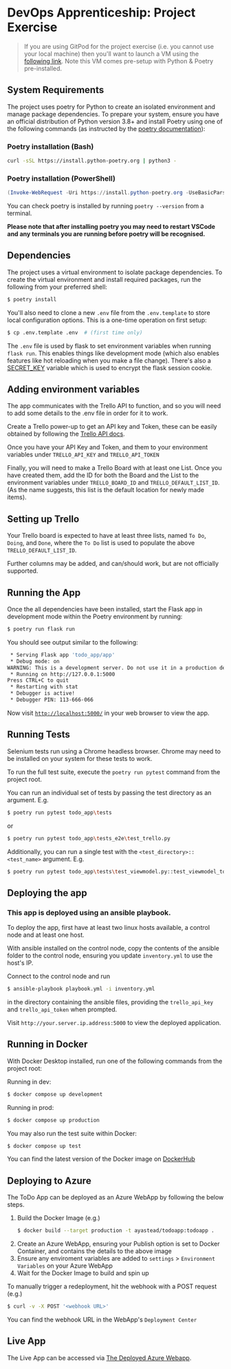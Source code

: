 # DevOps Apprenticeship: Project Exercise

> If you are using GitPod for the project exercise (i.e. you cannot use your local machine) then you'll want to launch a VM using the [following link](https://gitpod.io/#https://github.com/CorndelWithSoftwire/DevOps-Course-Starter). Note this VM comes pre-setup with Python & Poetry pre-installed.

## System Requirements

The project uses poetry for Python to create an isolated environment and manage package dependencies. To prepare your system, ensure you have an official distribution of Python version 3.8+ and install Poetry using one of the following commands (as instructed by the [poetry documentation](https://python-poetry.org/docs/#system-requirements)):

### Poetry installation (Bash)

```bash
curl -sSL https://install.python-poetry.org | python3 -
```

### Poetry installation (PowerShell)

```powershell
(Invoke-WebRequest -Uri https://install.python-poetry.org -UseBasicParsing).Content | py -
```

You can check poetry is installed by running `poetry --version` from a terminal.

**Please note that after installing poetry you may need to restart VSCode and any terminals you are running before poetry will be recognised.**

## Dependencies

The project uses a virtual environment to isolate package dependencies. To create the virtual environment and install required packages, run the following from your preferred shell:

```bash
$ poetry install
```

You'll also need to clone a new `.env` file from the `.env.template` to store local configuration options. This is a one-time operation on first setup:

```bash
$ cp .env.template .env  # (first time only)
```

The `.env` file is used by flask to set environment variables when running `flask run`. This enables things like development mode (which also enables features like hot reloading when you make a file change). There's also a [SECRET_KEY](https://flask.palletsprojects.com/en/2.3.x/config/#SECRET_KEY) variable which is used to encrypt the flask session cookie.

## Adding environment variables

The app communicates with the Trello API to function, and so you will need to add some details to the .env file in order for it to work.

Create a Trello power-up to get an API key and Token, these can be easily obtained by following the [Trello API docs](https://developer.atlassian.com/cloud/trello/guides/rest-api/api-introduction/#managing-your-api-key).

Once you have your API Key and Token, and them to your environment variables under `TRELLO_API_KEY` and `TRELLO_API_TOKEN`

Finally, you will need to make a Trello Board with at least one List. Once you have created them, add the ID for both the Board and the List to the environment variables under `TRELLO_BOARD_ID` and `TRELLO_DEFAULT_LIST_ID`.
(As the name suggests, this list is the default location for newly made items).

## Setting up Trello

Your Trello board is expected to have at least three lists, named `To Do`, `Doing`, and `Done`, where the `To Do` list is used to populate the above `TRELLO_DEFAULT_LIST_ID`.

Further columns may be added, and can/should work, but are not officially supported.

## Running the App

Once the all dependencies have been installed, start the Flask app in development mode within the Poetry environment by running:
```bash
$ poetry run flask run
```

You should see output similar to the following:
```bash
 * Serving Flask app 'todo_app/app'
 * Debug mode: on
WARNING: This is a development server. Do not use it in a production deployment. Use a production WSGI server instead.
 * Running on http://127.0.0.1:5000
Press CTRL+C to quit
 * Restarting with stat
 * Debugger is active!
 * Debugger PIN: 113-666-066
```
Now visit [`http://localhost:5000/`](http://localhost:5000/) in your web browser to view the app.

## Running Tests
Selenium tests run using a Chrome headless browser. Chrome may need to be installed on your system for these tests to work.

To run the full test suite, execute the `poetry run pytest` command from the project root.

You can run an individual set of tests by passing the test directory as an argument. E.g.
```bash
$ poetry run pytest todo_app\tests
```
or
```bash
$ poetry run pytest todo_app\tests_e2e\test_trello.py 
```

Additionally, you can run a single test with the `<test_directory>::<test_name>` argument. E.g.
```bash
$ poetry run pytest todo_app\tests\test_viewmodel.py::test_viewmodel_todo_property
```

## Deploying the app

### This app is deployed using an ansible playbook.

To deploy the app, first have at least two linux hosts available, a control node and at least one host.

With ansible installed on the control node, copy the contents of the ansible folder to the control node, ensuring you update `inventory.yml` to use the host's IP.

Connect to the control node and run
```bash
$ ansible-playbook playbook.yml -i inventory.yml
```
in the directory containing the ansible files, providing the `trello_api_key` and `trello_api_token` when prompted.

Visit `http://your.server.ip.address:5000` to view the deployed application.

## Running in Docker

With Docker Desktop installed, run one of the following commands from the project root:

Running in dev:
```bash
$ docker compose up development
```

Running in prod:
```bash
$ docker compose up production
```

You may also run the test suite within Docker:
```bash
$ docker compose up test
```
You can find the latest version of the Docker image on [DockerHub](https://hub.docker.com/repository/docker/ayastead/todoapp/general)

## Deploying to Azure
The ToDo App can be deployed as an Azure WebApp by following the below steps.

1) Build the Docker Image (e.g.)
    ```bash
    $ docker build --target production -t ayastead/todoapp:todoapp .
    ```
2) Create an Azure WebApp, ensuring your Publish option is set to Docker Container, and contains the details to the above image
3) Ensure any enviroment variables are added to `settings` > `Environment Variables` on your Azure WebApp
4) Wait for the Docker Image to build and spin up

To manually trigger a redeployment, hit the webhook with a POST request (e.g.)
```bash
$ curl -v -X POST '<webhook URL>'
```
You can find the webhook URL in the WebApp's `Deployment Center`

## Live App
The Live App can be accessed via [The Deployed Azure Webapp](https://ayaste-todoapp-fmfzg2h2gbf9etd9.uksouth-01.azurewebsites.net).